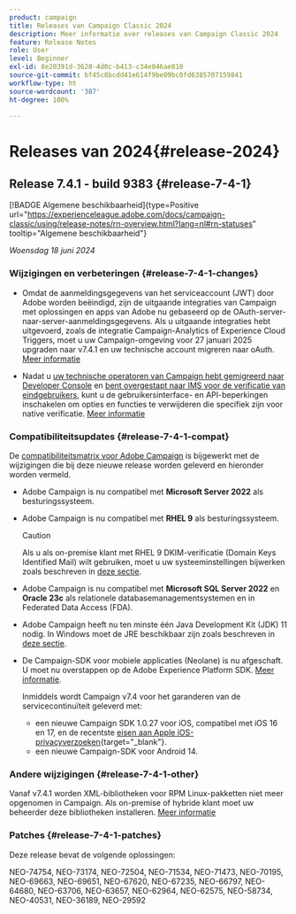 ```yaml
---
product: campaign
title: Releases van Campaign Classic 2024
description: Meer informatie over releases van Campaign Classic 2024
feature: Release Notes
role: User
level: Beginner
exl-id: 8e20391d-3628-4d0c-b413-c34e046ae810
source-git-commit: bf45c8bcdd41e614f9be09bc0fd6385707159841
workflow-type: ht
source-wordcount: '387'
ht-degree: 100%

---
```


# Releases van 2024{#release-2024}

## Release 7.4.1 - build 9383 {#release-7-4-1}

[!BADGE Algemene beschikbaarheid]{type=Positive url="https://experienceleague.adobe.com/docs/campaign-classic/using/release-notes/rn-overview.html?lang=nl#rn-statuses" tooltip="Algemene beschikbaarheid"}

_Woensdag 18 juni 2024_

### Wijzigingen en verbeteringen {#release-7-4-1-changes}

* Omdat de aanmeldingsgegevens van het serviceaccount (JWT) door Adobe worden beëindigd, zijn de uitgaande integraties van Campaign met oplossingen en apps van Adobe nu gebaseerd op de OAuth-server-naar-server-aanmeldingsgegevens. Als u uitgaande integraties hebt uitgevoerd, zoals de integratie Campaign-Analytics of Experience Cloud Triggers, moet u uw Campaign-omgeving voor 27 januari 2025 upgraden naar v7.4.1 en uw technische account migreren naar oAuth.  [Meer informatie](../../integrations/using/oauth-technical-account.md)

* Nadat u [uw technische operatoren van Campaign hebt gemigreerd naar Developer Console](../../technotes/using/ims-migration.md) en [bent overgestapt naar IMS voor de verificatie van eindgebruikers](../../technotes/using/migrate-users-to-ims.md), kunt u de gebruikersinterface- en API-beperkingen inschakelen om opties en functies te verwijderen die specifiek zijn voor native verificatie. [Meer informatie](../../technotes/using/impact-ims-migration.md)


### Compatibiliteitsupdates {#release-7-4-1-compat}

De [compatibiliteitsmatrix voor Adobe Campaign](compatibility-matrix.md) is bijgewerkt met de wijzigingen die bij deze nieuwe release worden geleverd en hieronder worden vermeld.

* Adobe Campaign is nu compatibel met **Microsoft Server 2022** als besturingssysteem.
* Adobe Campaign is nu compatibel met **RHEL 9** als besturingssysteem.

  >[!CAUTION]
  >
  >Als u als on-premise klant met RHEL 9 DKIM-verificatie (Domain Keys Identified Mail) wilt gebruiken, moet u uw systeeminstellingen bijwerken zoals beschreven in [deze sectie](../../installation/using/installing-packages-with-linux.md#rhel-9-update).


* Adobe Campaign is nu compatibel met **Microsoft SQL Server 2022** en **Oracle 23c** als relationele databasemanagementsystemen en in Federated Data Access (FDA).

* Adobe Campaign heeft nu ten minste één Java Development Kit (JDK) 11 nodig. In Windows moet de JRE beschikbaar zijn zoals beschreven in [deze sectie](../../installation/using/application-server.md#jdk).

* De Campaign-SDK voor mobiele applicaties (Neolane) is nu afgeschaft. U moet nu overstappen op de Adobe Experience Platform SDK. [Meer informatie](deprecated-features.md).

  Inmiddels wordt Campaign v7.4 voor het garanderen van de servicecontinuïteit geleverd met:

   * een nieuwe Campaign SDK 1.0.27 voor iOS, compatibel met iOS 16 en 17, en de recentste [eisen aan Apple iOS-privacyverzoeken](https://developer.apple.com/news/?id=r1henawx){target="_blank"}.
   * een nieuwe Campaign-SDK voor Android 14.

### Andere wijzigingen {#release-7-4-1-other}

Vanaf v7.4.1 worden XML-bibliotheken voor RPM Linux-pakketten niet meer opgenomen in Campaign. Als on-premise of hybride klant moet uw beheerder deze bibliotheken installeren. [Meer informatie](../../installation/using/installing-packages-with-linux.md)

### Patches {#release-7-4-1-patches}

Deze release bevat de volgende oplossingen:

NEO-74754, NEO-73174, NEO-72504, NEO-71534, NEO-71473, NEO-70195, NEO-69663, NEO-69651, NEO-67620, NEO-67235, NEO-66797, NEO-64680, NEO-63706, NEO-63657, NEO-62964, NEO-62575, NEO-58734, NEO-40531, NEO-36189, NEO-29592


